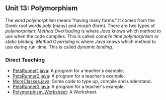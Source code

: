 ## Unit 13: Polymorphism
The word _polymorphism_ means "having many forms." It comes from the Greek root words _poly_ (many) and _morph_ (form). There are two types of _polymorphism_: _Method Overloading_ is where _Java_ knows which method to use when the code compiles. This is called _compile time polymorphism_ or _static binding_. _Method Overriding_ is where _Java_ knows which method to use during run-time. This is called _dynamic binding_.

### Direct Teaching
* [PetsRunner1.java](./PetsRunner1.java): A program for a teacher's example.
* [PetsRunner2.java](./PetsRunner2.java): A program for a teacher's example.
* [MoreClasses.java](./MoreClasses.pdf): Some code to type up, compile and understand.
* [PetsRunner3.java](./PetsRunner3.java): A program for a teacher's example.
* [Polymorphism_Worksheet](./Polymorphism_Worksheet.pdf): A Worksheet.
